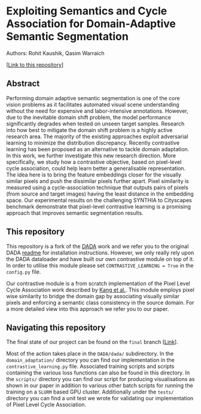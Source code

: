 # Exploiting Semantics and Cycle Association for Domain-Adaptive Semantic Segmentation

Authors: Rohit Kaushik, Qasim Warraich

[[Link to this repository](https://github.com/qasimwarraich/DADA/tree/final)]

## Abstract 
 Performing domain adaptive semantic segmentation is one of the core vision problems as it facilitates automated visual scene understanding without the need for expensive and labor-intensive annotations. However, due to the inevitable domain shift problem, the model performance significantly degrades when tested on unseen target samples. Research into how best to mitigate the domain shift problem is a highly active research area. The majority of the existing approaches exploit adversarial learning to minimize the distribution discrepancy. Recently contrastive learning has been proposed as an alternative to tackle domain adaptation. In this work, we further investigate this new research direction. More specifically, we study how a contrastive objective, based on pixel-level cycle association, could help learn better a generalisable representation. The idea here is to bring the feature embeddings closer for the visually similar pixels and push the dissimilar pixels further apart. Pixel similarity is measured using a cycle-association technique that outputs pairs of pixels (from source and target images) having the least distance in the embedding space. Our experimental results on the challenging SYNTHIA to Cityscapes benchmark demonstrate that pixel-level contrastive learning is a promising approach that improves semantic segmentation results. 

 ## This repository
This repository is a fork of the [DADA](https://github.com/valeoai/DADA) work and we refer you to the original DADA [readme](https://github.com/valeoai/DADA/blob/master/README.md) for installation instructions. However, we only really rely upon the DADA dataloader and have built our own contrastive module on top of it. In order to utilise this module please set `CONTRASTIVE_LEARNING = True` in the `config.py` file. 

Our contrastive module is a from scratch implementation of the Pixel Level Cycle Association work described by [Kang et al.](https://papers.nips.cc/paper/2020/hash/243be2818a23c980ad664f30f48e5d19-Abstract.html). This module employs pixel wise similarity to bridge the domain gap by associating visually similar pixels and enforcing a semantic class consistency in the source domain. For a more detailed view into this approach we refer you to our paper. 

## Navigating this repository

The final state of our project can be found on the `final` branch [[Link](https://github.com/qasimwarraich/DADA/tree/final)].

Most of the action takes place in the `DADA/dada/` subdirectory. In the `domain_adaptation/` directory you can find our implementation in the `contrastive_learning.py` file. Associated training scripts and scripts containing the various loss functions can also be found in this directory. In the `scripts/` directory you can find our script for producing visualisations as shown in our paper in addition to various other batch scripts for running the training on a `SLURM` based GPU cluster. Additionally under the `tests/` directory you can find a unit test we wrote for validating our implementation of Pixel Level Cycle Association. 



